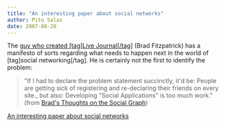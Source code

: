 ```yaml
---
title: "An interesting paper about social networks"
author: Pito Salas
date: 2007-08-20
---
```




The [guy who created [tag]Live Journal[/tag]](<http://www.bradfitz.com/>)
(Brad Fitzpatrick) has a manifesto of sorts regarding what needs to happen
next in the world of [tag]social networking[/tag]. He is certainly not the
first to identify the problem:

> "If I had to declare the problem statement succinctly, it'd be: People are
> getting sick of registering and re-declaring their friends on every site.,
> but also: Developing "Social Applications" is too much work." (from [Brad's
> Thoughts on the Social Graph](<http://bradfitz.com/social-graph-problem/>))


[An interesting paper about social networks](None)

